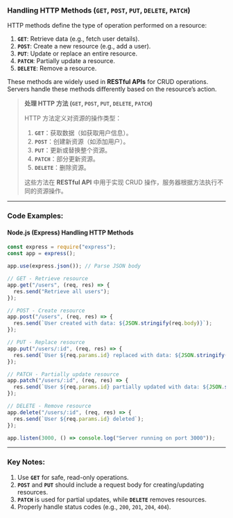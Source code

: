 ### Handling HTTP Methods (`GET`, `POST`, `PUT`, `DELETE`, `PATCH`)

<audio src="..\..\mp3\HTTP methods de.mp3"></audio>

HTTP methods define the type of operation performed on a resource:

1. **`GET`**: Retrieve data (e.g., fetch user details).  
2. **`POST`**: Create a new resource (e.g., add a user).  
3. **`PUT`**: Update or replace an entire resource.  
4. **`PATCH`**: Partially update a resource.  
5. **`DELETE`**: Remove a resource.

These methods are widely used in **RESTful APIs** for CRUD operations. Servers handle these methods differently based on the resource’s action.

> **处理 HTTP 方法 (`GET`, `POST`, `PUT`, `DELETE`, `PATCH`)**  
>
> <audio src="..\..\mp3\HTTP 方法定义对资源的操作.mp3"></audio>
>
> HTTP 方法定义对资源的操作类型：  
>
> 1. **`GET`**：获取数据（如获取用户信息）。  
> 2. **`POST`**：创建新资源（如添加用户）。  
> 3. **`PUT`**：更新或替换整个资源。  
> 4. **`PATCH`**：部分更新资源。  
> 5. **`DELETE`**：删除资源。  
>
> 这些方法在 **RESTful API** 中用于实现 CRUD 操作，服务器根据方法执行不同的资源操作。

---

### Code Examples:

#### **Node.js (Express) Handling HTTP Methods**

<audio src="..\..\mp3\这段代码展示了一个基于`Exp.mp3"></audio>

```javascript
const express = require("express");
const app = express();

app.use(express.json()); // Parse JSON body

// GET - Retrieve resource
app.get("/users", (req, res) => {
  res.send("Retrieve all users");
});

// POST - Create resource
app.post("/users", (req, res) => {
  res.send(`User created with data: ${JSON.stringify(req.body)}`);
});

// PUT - Replace resource
app.put("/users/:id", (req, res) => {
  res.send(`User ${req.params.id} replaced with data: ${JSON.stringify(req.body)}`);
});

// PATCH - Partially update resource
app.patch("/users/:id", (req, res) => {
  res.send(`User ${req.params.id} partially updated with data: ${JSON.stringify(req.body)}`);
});

// DELETE - Remove resource
app.delete("/users/:id", (req, res) => {
  res.send(`User ${req.params.id} deleted`);
});

app.listen(3000, () => console.log("Server running on port 3000"));
```

---

### Key Notes:

<audio src="..\..\mp3\1.  Use __`GET`.mp3"></audio>

1. Use **`GET`** for safe, read-only operations.  
2. **`POST`** and **`PUT`** should include a request body for creating/updating resources.  
3. **`PATCH`** is used for partial updates, while **`DELETE`** removes resources.  
4. Properly handle status codes (e.g., `200`, `201`, `204`, `404`).